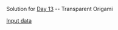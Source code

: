 Solution for [Day 13](https://adventofcode.com/2021/day/13) -- Transparent Origami

[Input data](../../../../../resources/day13input.txt)
